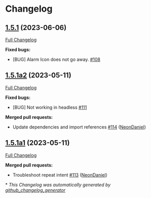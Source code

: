 # Changelog

## [1.5.1](https://github.com/NeonGeckoCom/skill-alerts/tree/1.5.1) (2023-06-06)

[Full Changelog](https://github.com/NeonGeckoCom/skill-alerts/compare/1.5.1a2...1.5.1)

**Fixed bugs:**

- \[BUG\] Alarm Icon does not go away.  [\#108](https://github.com/NeonGeckoCom/skill-alerts/issues/108)

## [1.5.1a2](https://github.com/NeonGeckoCom/skill-alerts/tree/1.5.1a2) (2023-05-11)

[Full Changelog](https://github.com/NeonGeckoCom/skill-alerts/compare/1.5.1a1...1.5.1a2)

**Fixed bugs:**

- \[BUG\] Not working in headless [\#111](https://github.com/NeonGeckoCom/skill-alerts/issues/111)

**Merged pull requests:**

- Update dependencies and import references [\#114](https://github.com/NeonGeckoCom/skill-alerts/pull/114) ([NeonDaniel](https://github.com/NeonDaniel))

## [1.5.1a1](https://github.com/NeonGeckoCom/skill-alerts/tree/1.5.1a1) (2023-05-11)

[Full Changelog](https://github.com/NeonGeckoCom/skill-alerts/compare/1.5.0...1.5.1a1)

**Merged pull requests:**

- Troubleshoot repeat intent [\#113](https://github.com/NeonGeckoCom/skill-alerts/pull/113) ([NeonDaniel](https://github.com/NeonDaniel))



\* *This Changelog was automatically generated by [github_changelog_generator](https://github.com/github-changelog-generator/github-changelog-generator)*

